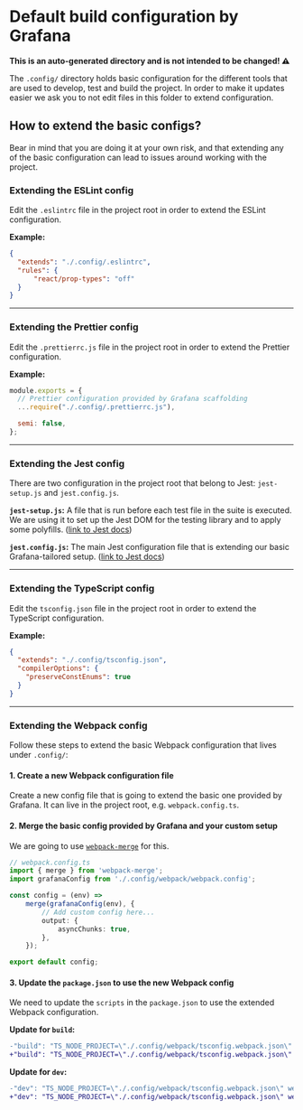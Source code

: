 # Default build configuration by Grafana

**This is an auto-generated directory and is not intended to be changed! ⚠️**

The `.config/` directory holds basic configuration for the different tools
that are used to develop, test and build the project. In order to make it updates easier we ask you to
not edit files in this folder to extend configuration.

## How to extend the basic configs?

Bear in mind that you are doing it at your own risk, and that extending any of the basic configuration can lead
to issues around working with the project.

### Extending the ESLint config

Edit the `.eslintrc` file in the project root in order to extend the ESLint configuration.

**Example:**
```json
{
  "extends": "./.config/.eslintrc",
  "rules": {
      "react/prop-types": "off"
  }
}
```

---

### Extending the Prettier config

Edit the `.prettierrc.js` file in the project root in order to extend the Prettier configuration.

**Example:**
```javascript
module.exports = {
  // Prettier configuration provided by Grafana scaffolding
  ...require("./.config/.prettierrc.js"),

  semi: false,
};
```

---

### Extending the Jest config

There are two configuration in the project root that belong to Jest: `jest-setup.js` and `jest.config.js`.

**`jest-setup.js`:** A file that is run before each test file in the suite is executed. We are using it to
set up the Jest DOM for the testing library and to apply some polyfills. ([link to Jest docs](https://jestjs.io/docs/configuration#setupfilesafterenv-array))

**`jest.config.js`:** The main Jest configuration file that is extending our basic Grafana-tailored setup. ([link to Jest docs](https://jestjs.io/docs/configuration))

---

### Extending the TypeScript config

Edit the `tsconfig.json` file in the project root in order to extend the TypeScript configuration.

**Example:**
```json
{
  "extends": "./.config/tsconfig.json",
  "compilerOptions": {
    "preserveConstEnums": true
  }
}
```

---

### Extending the Webpack config

Follow these steps to extend the basic Webpack configuration that lives under `.config/`:

#### 1. Create a new Webpack configuration file

Create a new config file that is going to extend the basic one provided by Grafana.
It can live in the project root, e.g. `webpack.config.ts`.

#### 2. Merge the basic config provided by Grafana and your custom setup
We are going to use [`webpack-merge`](https://github.com/survivejs/webpack-merge) for this.

```typescript
// webpack.config.ts
import { merge } from 'webpack-merge';
import grafanaConfig from './.config/webpack/webpack.config';

const config = (env) =>
    merge(grafanaConfig(env), {
        // Add custom config here...
        output: {
            asyncChunks: true,
        },
    });

export default config;
```

#### 3. Update the `package.json` to use the new Webpack config

We need to update the `scripts` in the `package.json` to use the extended Webpack configuration.

**Update for `build`:**
```diff
-"build": "TS_NODE_PROJECT=\"./.config/webpack/tsconfig.webpack.json\" webpack -c ./.config/webpack/webpack.config.ts --env production",
+"build": "TS_NODE_PROJECT=\"./.config/webpack/tsconfig.webpack.json\" webpack -c ./webpack.config.ts --env production",
```

**Update for `dev`:**
```diff
-"dev": "TS_NODE_PROJECT=\"./.config/webpack/tsconfig.webpack.json\" webpack -w -c ./.config/webpack/webpack.config.ts --env development",
+"dev": "TS_NODE_PROJECT=\"./.config/webpack/tsconfig.webpack.json\" webpack -w -c ./webpack.config.ts --env development",
```
